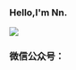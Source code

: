 ### Hello,I'm Nn.

![](https://visitor-badge.glitch.me/badge?page_id=moyess.readme)




### 微信公众号：
<!---
moyess/moyess is a ✨ special ✨ repository because its `README.md` (this file) appears on your GitHub profile.
You can click the Preview link to take a look at your changes.
--->
